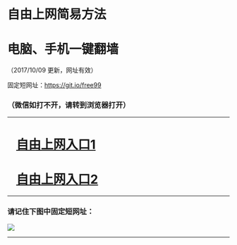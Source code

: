 ﻿# 自由上网简易方法

# 电脑、手机一键翻墙

（2017/10/09 更新，网址有效）

固定短网址：https://git.io/free99

### （微信如打不开，请转到浏览器打开）


***





# &nbsp;&nbsp; <a href="http://ft201554965.fwq-tz-1001.info/fwqtz01.html?t=10090011366 " target="_blank">自由上网入口1</a>
# &nbsp;&nbsp; <a href="http://ft2395021801.fwq-tz-1002.info/fwqtz02.html?t=100900125102 " target="_blank">自由上网入口2</a>
***

### 请记住下图中固定短网址：

<img src="https://s3-us-west-2.amazonaws.com/fwq-1001/yjfq-20170905okok.png" /> 


***

